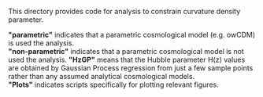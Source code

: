 This directory provides code for analysis to constrain curvature density parameter.

**"parametric"** indicates that a parametric cosmological model (e.g. owCDM) is used the analysis.  
**"non-parametric"** indicates that a parametric cosmological model is not used the analysis.
**"HzGP"** means that the Hubble parameter H(z) values are obtained by Gaussian Process regression from just a few sample points rather than any assumed analytical cosmological models.       
**"Plots"** indicates scripts specifically for plotting relevant figures.
